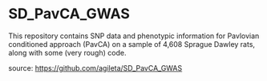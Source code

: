# SD_PavCA_GWAS

This repository contains SNP data and phenotypic information for Pavlovian conditioned approach (PavCA) on a sample of 4,608 Sprague Dawley rats, along with some (very rough) code. 


source: https://github.com/agileta/SD_PavCA_GWAS